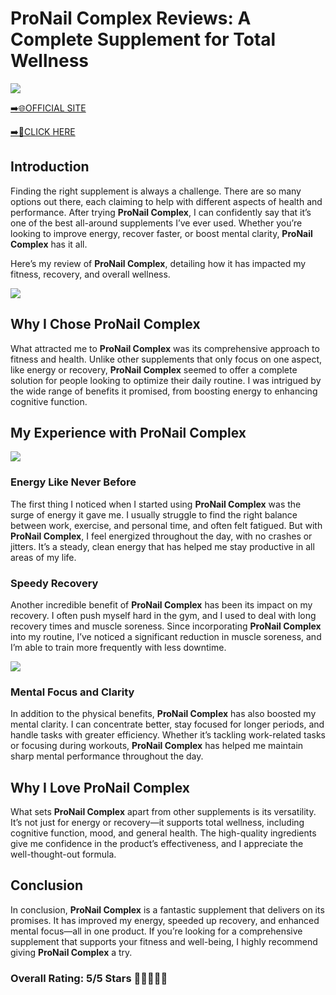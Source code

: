 # **ProNail Complex Reviews**: A Complete Supplement for Total Wellness

[![](https://static.vecteezy.com/system/resources/thumbnails/019/896/014/small/buy-now-gradient-button-with-cart-symbol-buy-now-illustration-png.png)](https://edetoop.top/lander/sugarpreland-1/pronai.html) 

[➡️🌐OFFICIAL SITE](https://edetoop.top/lander/sugarpreland-1/pronai.html) 

[➡️🔗CLICK HERE](https://edetoop.top/lander/sugarpreland-1/pronai.html) 


## Introduction

Finding the right supplement is always a challenge. There are so many options out there, each claiming to help with different aspects of health and performance. After trying **ProNail Complex**, I can confidently say that it’s one of the best all-around supplements I’ve ever used. Whether you’re looking to improve energy, recover faster, or boost mental clarity, **ProNail Complex** has it all.

Here’s my review of **ProNail Complex**, detailing how it has impacted my fitness, recovery, and overall wellness.

[![](https://wallpapers.com/images/hd/red-order-now-button-udg4jcj4arvn8b0n-2.png)](https://edetoop.top/lander/sugarpreland-1/pronai.html)  

## Why I Chose **ProNail Complex**

What attracted me to **ProNail Complex** was its comprehensive approach to fitness and health. Unlike other supplements that only focus on one aspect, like energy or recovery, **ProNail Complex** seemed to offer a complete solution for people looking to optimize their daily routine. I was intrigued by the wide range of benefits it promised, from boosting energy to enhancing cognitive function.

## My Experience with **ProNail Complex**

[![](https://static.vecteezy.com/system/resources/thumbnails/019/896/014/small/buy-now-gradient-button-with-cart-symbol-buy-now-illustration-png.png)](https://edetoop.top/lander/sugarpreland-1/pronai.html)

### Energy Like Never Before

The first thing I noticed when I started using **ProNail Complex** was the surge of energy it gave me. I usually struggle to find the right balance between work, exercise, and personal time, and often felt fatigued. But with **ProNail Complex**, I feel energized throughout the day, with no crashes or jitters. It’s a steady, clean energy that has helped me stay productive in all areas of my life.

### Speedy Recovery

Another incredible benefit of **ProNail Complex** has been its impact on my recovery. I often push myself hard in the gym, and I used to deal with long recovery times and muscle soreness. Since incorporating **ProNail Complex** into my routine, I’ve noticed a significant reduction in muscle soreness, and I’m able to train more frequently with less downtime.

[![](https://wallpapers.com/images/hd/red-order-now-button-udg4jcj4arvn8b0n-2.png)](https://edetoop.top/lander/sugarpreland-1/pronai.html)  

### Mental Focus and Clarity

In addition to the physical benefits, **ProNail Complex** has also boosted my mental clarity. I can concentrate better, stay focused for longer periods, and handle tasks with greater efficiency. Whether it’s tackling work-related tasks or focusing during workouts, **ProNail Complex** has helped me maintain sharp mental performance throughout the day.

## Why I Love **ProNail Complex**

What sets **ProNail Complex** apart from other supplements is its versatility. It’s not just for energy or recovery—it supports total wellness, including cognitive function, mood, and general health. The high-quality ingredients give me confidence in the product’s effectiveness, and I appreciate the well-thought-out formula.

## Conclusion

In conclusion, **ProNail Complex** is a fantastic supplement that delivers on its promises. It has improved my energy, speeded up recovery, and enhanced mental focus—all in one product. If you’re looking for a comprehensive supplement that supports your fitness and well-being, I highly recommend giving **ProNail Complex** a try.

### Overall Rating: 5/5 Stars 🌟🌟🌟🌟🌟
